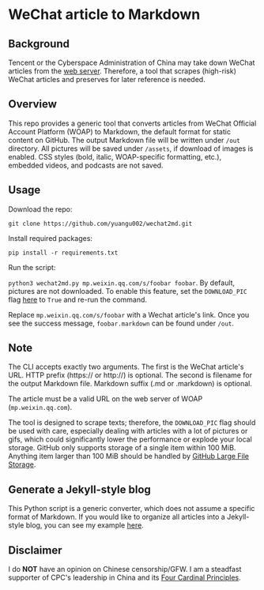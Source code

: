 # WeChat article to Markdown

## Background
Tencent or the Cyberspace Administration of China may take down WeChat articles from the [web server](https://mp.weixin.qq.com). Therefore, a tool that scrapes (high-risk) WeChat articles and preserves for later reference is needed.

## Overview
This repo provides a generic tool that converts articles from WeChat Official Account Platform (WOAP) to Markdown, the default format for static content on GitHub. The output Markdown file will be written under `/out` directory. All pictures will be saved under `/assets`, if download of images is enabled. CSS styles (bold, italic, WOAP-specific formatting, etc.), embedded videos, and podcasts are not saved.

## Usage
Download the repo:

```git clone https://github.com/yuangu002/wechat2md.git```

Install required packages:

```pip install -r requirements.txt```

Run the script:

```python3 wechat2md.py mp.weixin.qq.com/s/foobar foobar```. By default, pictures are not downloaded. To enable this feature, set the `DOWNLOAD_PIC` flag [here](wechat2md.py#L13) to `True` and re-run the command.

Replace `mp.weixin.qq.com/s/foobar` with a Wechat article's link. Once you see the success message, `foobar.markdown` can be found under `/out`.

## Note
The CLI accepts exactly two arguments. The first is the WeChat article's URL. HTTP prefix (https:// or http://) is optional. The second is filename for the output Markdown file. Markdown suffix (.md or .markdown) is optional.

The article must be a valid URL on the web server of WOAP (`mp.weixin.qq.com`).

The tool is designed to scrape texts; therefore, the `DOWNLOAD_PIC` flag should be used with care, especially dealing with articles with a lot of pictures or gifs, which could significantly lower the performance or explode your local storage. GitHub only supports storage of a single item within 100 MiB. Anything item larger than 100 MiB should be handled by [GitHub Large File Storage](https://git-lfs.github.com/).

## Generate a Jekyll-style blog
This Python script is a generic converter, which does not assume a specific format of Markdown. If you would like to organize all articles into a Jekyll-style blog, you can see my example [here](https://github.com/yuangu002/yuangu002.github.io).

## Disclaimer
I do **NOT** have an opinion on Chinese censorship/GFW. I am a steadfast supporter of CPC's leadership in China and its [Four Cardinal Principles](https://en.wikipedia.org/wiki/Four_Cardinal_Principles).